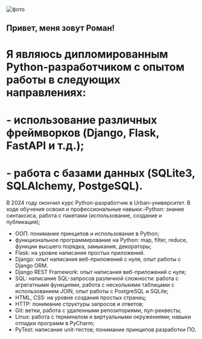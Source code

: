 ![фото](https://github.com/user-attachments/assets/d6748a9c-8991-4aaf-a54c-b0298e2529da)
## Привет, меня зовут Роман! 
# Я являюсь дипломированным Python-разработчиком с опытом работы в следующих направлениях:
# - использование различных фреймворков (Django, Flask, FastAPI и т.д.);
# - работа с базами данных (SQLite3, SQLAlchemy, PostgeSQL).
В 2024 году окончил курс Python-разработчик в Urban-университет. В ходе обучения освоил и
профессиональные навыки:-Python: знание синтаксиса, работа с пакетами (использование, создание и публикация);
- ООП: понимание принципов и использование в Python;
- функциональное программирование на Python: map, filter, reduce, функции высшего порядка, замыкания, декораторы;
- Flask: на уровне написания простых приложений.
- Django: опыт написания веб-приложений с нуля, опыт работы с Django ORM.
- Django REST Framework: опыт написания веб-приложений с нуля;
- SQL: написание SQL-запросов различной сложности: работа с агрегатными функциями, работа с несколькими таблицами с использованием JOIN, опыт работы с PostgreSQL и SQLite;
- HTML, CSS: на уровне создания простых страниц;
- HTTP: понимание структуры запросов и ответов;
- Git: ветки, работа с удаленными репозиториями, пул-реквесты;
- Linux: работа с терминалом и виртуальными окружениями;
навыки отладки программ в PyCharm;
- PyTest: написание unit-тестов; понимание принципов разработки ПО.


